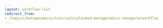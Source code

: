```yaml
---
layout: workflow-list
redirect_from:
- /topics/metagenomics/tutorials/plasmid-metagenomics-nanopore/workflows
---
```


